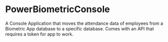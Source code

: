 # PowerBiometricConsole
A Console Application that moves the attendance data of employees from a Biometric 
App database to a specific database. Comes with an API that requires a token for app
to work.

